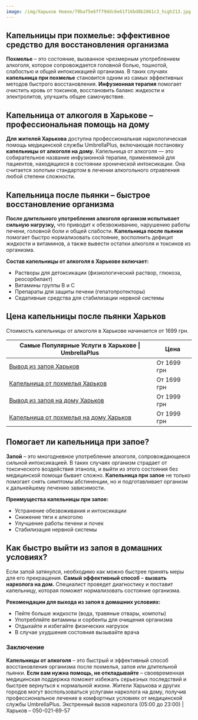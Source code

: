```yaml
---
image: /img/Харьков Новое/79baf5e6ff79ddc6e61f16bd8b2861c3_high213.jpg
---
```


## Капельницы при похмелье: эффективное средство для восстановления организма

**Похмелье** – это состояние, вызванное чрезмерным употреблением алкоголя, которое сопровождается головной болью, тошнотой, слабостью и общей интоксикацией организма. В таких случаях **капельница при похмелье** становится одним из самых эффективных методов быстрого восстановления. **Инфузионная терапия** помогает очистить кровь от токсинов, восстановить баланс жидкости и электролитов, улучшить общее самочувствие.

## Капельница от алкоголя в Харькове – профессиональная помощь на дому

**Для жителей Харькова** доступна профессиональная наркологическая помощь медицинской службы UmbrellaPlus, включающая постановку **капельницы от алкоголя на дому.**  Капельница от алкоголя — это собирательное название инфузионной терапии, применяемой для пациентов, находящихся в состоянии хронической интоксикации. Она считается золотым стандартом в лечении алкогольного отравления любой степени сложности.

## Капельница после пьянки – быстрое восстановление организма

**После длительного употребления алкоголя организм испытывает сильную нагрузку,** что приводит к обезвоживанию, нарушению работы печени, головной боли и общей слабости. **Капельница после пьянки** помогает быстро нормализовать состояние, восполнить дефицит жидкости и витаминов, а также вывести остатки алкоголя и токсинов из организма.

**Состав капельницы от алкоголя в Харькове включает:**

* Растворы для детоксикации (физиологический раствор, глюкоза, реосорбилакт)
* Витамины группы В и С
* Препараты для защиты печени (гепатопротекторы)
* Седативные средства для стабилизации нервной системы

## Цена капельницы после пьянки Харьков

Стоимость капельницы от алкоголя в Харькове начинается от 1699 грн.

| Самые Популярные Услуги в Харькове \| UmbrellaPlus                                                                    | Цена        |
| --------------------------------------------------------------------------------------------------------------------- | ----------- |
| [Вывод из запоя Харьков](https://umbrella-plus.com.ua/kharkiv/vivod-iz-zapoia-kharkiv/)                               | От 1699 грн |
| [Капельница от похмелья Харьков](https://umbrella-plus.com.ua/kharkiv/kapelnica_ot_alkogola_kharkiv/)                 | От 1699 грн |
| [Вывод из запоя на дому Харьков](https://umbrella-plus.com.ua/kharkiv/vivod-iz-zapoia-na-domy-kharkiv/)               | От 1999 грн |
| [Капельница от похмелья на дому Харьков](https://umbrella-plus.com.ua/kharkiv/kapelnica_ot_alkogola_na_domy_kharkiv/) | От 1999 грн |

## Помогает ли капельница при запое?

**Запой** – это многодневное употребление алкоголя, сопровождающееся сильной интоксикацией. В таких случаях организм страдает от токсического воздействия этанола, и выйти из этого состояния без медицинской помощи бывает сложно. **Капельница при запое** не только помогает снять симптомы абстиненции, но и подготавливает организм к дальнейшему лечению зависимости.

**Преимущества капельницы при запое:**

* Устранение обезвоживания и интоксикации
* Снижение тяги к алкоголю
* Улучшение работы печени и почек
* Стабилизация нервной системы

## Как быстро выйти из запоя в домашних условиях?

Если запой затянулся, необходимо как можно быстрее принять меры для его прекращения. **Самый эффективный способ** – **вызвать нарколога на дом.** Специалист проведет диагностику и поставит капельницу, которая поможет нормализовать состояние организма.

**Рекомендации для выхода из запоя в домашних условиях:**

* Пейте больше жидкости (вода, травяные отвары, компоты)
* Употребляйте витамины и сорбенты для очищения организма
* Отдыхайте и избегайте физических нагрузок
* В случае ухудшения состояния вызывайте врача

### Заключение

**Капельницы от алкоголя** – это быстрый и эффективный способ восстановления организма после похмелья, запоя или длительной пьянки. **Если вам нужна помощь, не откладывайте** – своевременная медицинская поддержка поможет избежать серьезных последствий и быстрее вернуться к нормальной жизни. Жители Харькова и других городов могут воспользоваться услугами нарколога на дому, получив профессиональное лечение в комфортных условиях от медицинской службы UmbrellaPlus. Экстренный вызов нарколога (05:00 до 23:00) | Харьков – 050-021-69-57
